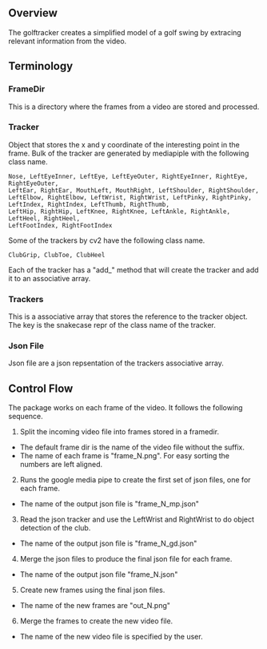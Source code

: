 ## Overview
The golftracker creates a simplified model of a golf swing by extracing relevant information from the video.

## Terminology
 ### FrameDir
 This is a directory where the frames from a video are stored and processed.

 ### Tracker
 Object that stores the x and y coordinate of the interesting point in the frame. 
 Bulk of the tracker are generated by mediapiple with the following class name.
 
 ```
 Nose, LeftEyeInner, LeftEye, LeftEyeOuter, RightEyeInner, RightEye, RightEyeOuter, 
 LeftEar, RightEar, MouthLeft, MouthRight, LeftShoulder, RightShoulder, LeftElbow, RightElbow, LeftWrist, RightWrist, LeftPinky, RightPinky, LeftIndex, RightIndex, LeftThumb, RightThumb, 
 LeftHip, RightHip, LeftKnee, RightKnee, LeftAnkle, RightAnkle, LeftHeel, RightHeel, 
 LeftFootIndex, RightFootIndex
```

Some of the trackers by cv2 have the following class name.

```
ClubGrip, ClubToe, ClubHeel
```

Each of the tracker has a "add_" method that will create the tracker and add it to an associative array.

 ### Trackers
This is a associative array that stores the reference to the tracker object. The key is the snakecase repr of the class name of the tracker. 

### Json File
Json file are a json repsentation of the trackers associative array.


## Control Flow
The package works on each frame of the video. It follows the following sequence.

1. Split the incoming video file into frames stored in a framedir.
 * The default frame dir is the name of the video file without the suffix.
 * The name of each frame is "frame_N.png". For easy sorting the numbers are left aligned.

2. Runs the google media pipe to create the first set of json files, one for each frame.
 * The name of the output json file is "frame_N_mp.json"

3. Read the json tracker and use the LeftWrist and RightWrist to do object detection of the club.
 * The name of the output json file is "frame_N_gd.json"

4. Merge the json files to produce the final json file for each frame.
 * The name of the output json file "frame_N.json"

5. Create new frames using the final json files. 
 * The name of the new frames are "out_N.png"

6. Merge the frames to create the new video file.
 * The name of the new video file is specified by the user.
